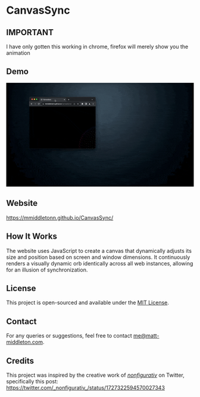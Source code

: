 # CanvasSync

## IMPORTANT

I have only gotten this working in chrome, firefox will merely show you the animation

## Demo
![CanvasSyncDemo](CanvasSyncDemo1.gif)

## Website

https://mmiddletonn.github.io/CanvasSync/

## How It Works

The website uses JavaScript to create a canvas that dynamically adjusts its size and position based on screen and window dimensions. It continuously renders a visually dynamic orb identically across all web instances, allowing for an illusion of synchronization.

## License

This project is open-sourced and available under the [MIT License](LICENSE).

## Contact

For any queries or suggestions, feel free to contact me@matt-middleton.com.

## Credits

This project was inspired by the creative work of [_nonfigurativ_](https://twitter.com/_nonfigurativ_) on Twitter, specifically this post: https://twitter.com/_nonfigurativ_/status/1727322594570027343
